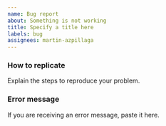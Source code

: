 ```yaml
---
name: Bug report
about: Something is not working
title: Specify a title here
labels: bug
assignees: martin-azpillaga
---
```


### How to replicate

Explain the steps to reproduce your problem.

### Error message

If you are receiving an error message, paste it here.
